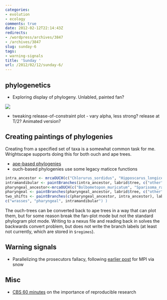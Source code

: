 ```yaml
---
categories:
- evolution
- ecology
comments: true
date: 2012-02-12T22:14:43Z
redirects:
- /wordpress/archives/3847
- /archives/3847
slug: sunday-6
tags:
- warning-signals
title: 'Sunday '
url: /2012/02/12/sunday-6/
---
```


## phylogenetics

* Exploring display of phylogeny. Unlabled, painted fan?

![]( http://farm8.staticflickr.com/7192/6866145469_72efa0a0b4_o.png )

* tweaking release-of-constraint plot - vary alpha, less strong?  release at T/2?  Animated version?


## Creating paintings of phylogenies

Creating from a specified set of taxa is a somewhat common task for me.  Wrightscape supports doing this for both ouch and ape trees.

* [ape-based phylogenies](https://github.com/cboettig/wrightscape/blob/fb0dc3bf9eacc4c99118b9d06e7a658bb383f666/R/OUwietools.R)
* ouch-based phylogenies use some legacy maticce functions



```r
intra_ancestor <- mrcaOUCH(c("Chlorurus_sordidus", "Hipposcarus_longiceps"), labrid$tree)
intramandibular <- paintBranches(intra_ancestor, labrid$tree, c("other","intramandibular"))
pharyngeal_ancestor<-mrcaOUCH(c("Bolbometopon_muricatum", "Sparisoma_radians"), labrid$tree)
pharyngeal <- paintBranches(pharyngeal_ancestor, labrid$tree, c("other","pharyngeal"))
two_shifts <- paintBranches(c(pharyngeal_ancestor, intra_ancestor), labrid$tree, 
c("wrasses", "pharyngeal", intramandibular") )

```

The ouch-trees can be converted back to ape trees in a way that can plot them, but for some reason break the fan-plot mode but not the standard phylogram plot mode.  Writing to a nexus file and reading back in solves the backwards convert problem, but does not write the branch labels (at least not currently, which are stored in `$regimes`).



## Warning signals


* Parallelizing the prosecutors fallacy, following [earlier post](http://www.carlboettiger.info/archives/3274) for MPI via snow


## Misc


* [CBS 60 minutes](http://www.cbsnews.com/video/watch/?id=7398476n&tag=contentBody;storyMediaBox) on the importance of reproducible research




